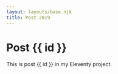```yaml
---
layout: layouts/base.njk
title: Post 2819
---
```


# Post {{ id }}

This is post {{ id }} in my Eleventy project.
